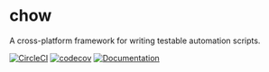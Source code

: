 # chow

A cross-platform framework for writing testable automation scripts.

[![CircleCI](https://circleci.com/gh/kharland/chow.svg?style=svg&circle-token=d10ab072155ef9866620d9f46f0e6b7084ce8b82)](https://circleci.com/gh/kharland/chow)
[![codecov](https://codecov.io/gh/kharland/chow/branch/master/graph/badge.svg?token=llH1SbT2nL)](https://codecov.io/gh/kharland/chow)
[![Documentation](https://godoc.org/github.com/kharland/chow?status.svg)](http://godoc.org/github.com/kharland/chow)
